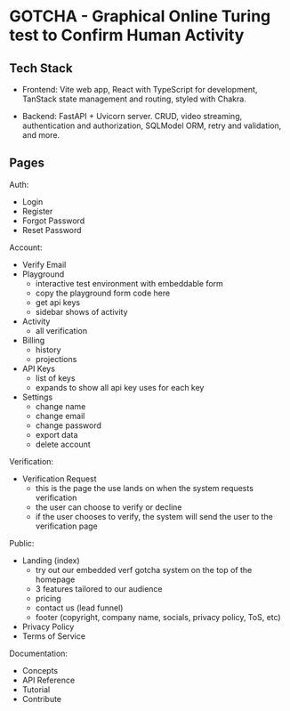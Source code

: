 # GOTCHA - Graphical Online Turing test to Confirm Human Activity

## Tech Stack

- Frontend: Vite web app, React with TypeScript for development, TanStack state management and routing, styled with Chakra.

- Backend: FastAPI + Uvicorn server. CRUD, video streaming, authentication and authorization, SQLModel ORM, retry and validation, and more.

## Pages

Auth:

- Login
- Register
- Forgot Password
- Reset Password


Account:

- Verify Email
- Playground
  - interactive test environment with embeddable form
  - copy the playground form code here
  - get api keys
  - sidebar shows of activity
- Activity
  - all verification
- Billing
  - history
  - projections
- API Keys
  - list of keys
  - expands to show all api key uses for each key
- Settings
  - change name
  - change email
  - change password
  - export data
  - delete account

Verification:

- Verification Request
  - this is the page the use lands on when the system requests verification
  - the user can choose to verify or decline
  - if the user chooses to verify, the system will send the user to the verification page

Public:

- Landing (index)
  - try out our embedded verf gotcha system on the top of the homepage
  - 3 features tailored to our audience
  - pricing
  - contact us (lead funnel)
  - footer (copyright, company name, socials, privacy policy, ToS, etc)
- Privacy Policy
- Terms of Service

Documentation:

- Concepts
- API Reference
- Tutorial
- Contribute
